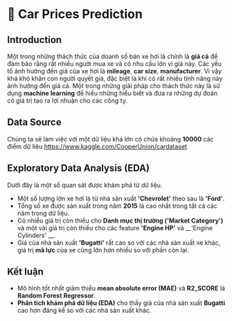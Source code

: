 # 🚙 Car Prices Prediction
## Introduction


Một trong những thách thức của doanh số bán xe hơi là chính là __giá cả__ để đảm bảo rằng rất nhiều người mua xe và có nhu cầu lớn vì giá này. Các yếu tố ảnh hưởng đến giá của xe hơi là __mileage__, __car size__, __manufacturer__. Vì vậy khá khó khăn con người quyết giá, đặc biệt là khi có rất nhiều tính năng này ảnh hưởng đến giá cả. Một trong những giải pháp cho thách thức này là sử dụng __machine learning__ để hiểu những hiểu biết và đưa ra những dự đoán có giá trị tạo ra lợi nhuận cho các công ty.

<h2> Data Source</h2>

Chúng ta sẽ làm việc với một dữ liệu khá lớn có chứa khoảng __10000__ các điểm dữ liệu
https://www.kaggle.com/CooperUnion/cardataset

## Exploratory Data Analysis (EDA)

Dưới đây là một số quan sát được khám phá từ dữ liệu.
* Một số lượng lớn xe hơi là từ nhà sản xuất __'Chevrolet'__ theo sau là __'Ford'__.
* Tổng số xe được sản xuất trong năm __2015__ là cao nhất trong tất cả các năm trong dữ liệu.
* Có nhiều giá trị còn thiếu cho __Danh mục thị trường ('Market Category')__ và một vài giá trị còn thiếu cho các feature __'Engine HP'__ và __'Engine Cylinders' __.
* Giá của nhà sản xuất __'Bugatti'__ rất cao so với các nhà sản xuất xe khác, giá trị __mã lực__ của xe cũng lớn hơn nhiều so với phần còn lại.

## Kết luận

* Mô hình tốt nhất giảm thiểu __mean absolute error (MAE)__ và  __R2_SCORE__ là __Random Forest Regressor__.
* __Phân tích khám phá dữ liệu (EDA)__ cho thấy giá của nhà sản xuất __Bugatti__ cao hơn đáng kể so với các nhà sản xuất khác.